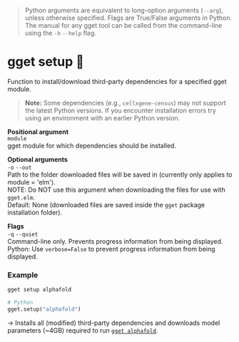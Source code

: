 > Python arguments are equivalent to long-option arguments (`--arg`), unless otherwise specified. Flags are True/False arguments in Python. The manual for any gget tool can be called from the command-line using the `-h` `--help` flag.  
# gget setup 🔧

Function to install/download third-party dependencies for a specified gget module.

> **Note:** Some dependencies (e.g., `cellxgene-census`) may not support the latest Python versions. If you encounter installation errors try using an environment with an earlier Python version.

**Positional argument**  
`module`  
gget module for which dependencies should be installed.  

**Optional arguments**  
`-o` `--out`  
Path to the folder downloaded files will be saved in (currently only applies to module = 'elm').  
NOTE: Do NOT use this argument when downloading the files for use with `gget.elm`.  
Default: None (downloaded files are saved inside the `gget` package installation folder).   

**Flags**  
`-q` `--quiet`   
Command-line only. Prevents progress information from being displayed.  
Python: Use `verbose=False` to prevent progress information from being displayed. 


### Example
```bash
gget setup alphafold
```
```python
# Python
gget.setup("alphafold")
```
&rarr; Installs all (modified) third-party dependencies and downloads model parameters (~4GB) required to run [`gget alphafold`](alphafold.md). 

